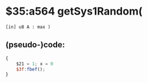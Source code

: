 ﻿
# $35:a564 getSys1Random(

<summary></summary>

	[in] u8 A : max )
## (pseudo-)code:
```js
{
	$21 = 1; x = 0
	$3f:fbef();
}
```



